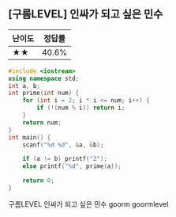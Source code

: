 ## [구름LEVEL] 인싸가 되고 싶은 민수

| 난이도 | 정답률 |
| ------ | ------ |
| ★★     | 40.6%  |





```c++
#include <iostream>
using namespace std;
int a, b;
int prime(int num) {
	for (int i = 2; i * i <= num; i++) {
		if (!(num % i)) return i;
	}
	return num;
}
int main() {
	scanf("%d %d", &a, &b);

	if (a != b) printf("2");
	else printf("%d", prime(a));

	return 0;
}
```





구름LEVEL 인싸가 되고 싶은 민수 goorm goormlevel

